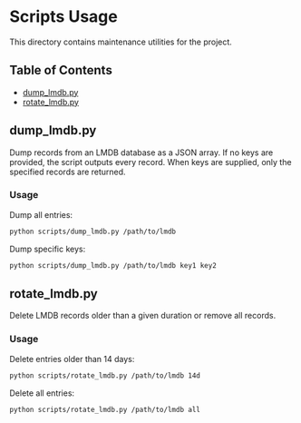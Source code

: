 # Scripts Usage

This directory contains maintenance utilities for the project.

## Table of Contents

- [dump_lmdb.py](#dump_lmdbpy)
- [rotate_lmdb.py](#rotate_lmdbpy)

## dump_lmdb.py

Dump records from an LMDB database as a JSON array. If no keys are provided, the script outputs every record. When keys are supplied, only the specified records are returned.

### Usage

Dump all entries:

```bash
python scripts/dump_lmdb.py /path/to/lmdb
```

Dump specific keys:

```bash
python scripts/dump_lmdb.py /path/to/lmdb key1 key2
```

## rotate_lmdb.py

Delete LMDB records older than a given duration or remove all records.

### Usage

Delete entries older than 14 days:

```bash
python scripts/rotate_lmdb.py /path/to/lmdb 14d
```

Delete all entries:

```bash
python scripts/rotate_lmdb.py /path/to/lmdb all
```
